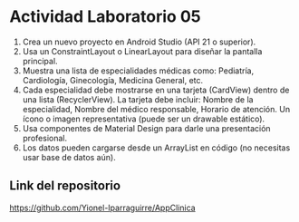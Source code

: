 # Actividad Laboratorio 05 
1. Crea un nuevo proyecto en Android Studio (API 21 o superior).
2. Usa un ConstraintLayout o LinearLayout para diseñar la pantalla principal.
3. Muestra una lista de especialidades médicas como: Pediatría, Cardiología, Ginecología, Medicina General, etc.
4. Cada especialidad debe mostrarse en una tarjeta (CardView) dentro de una lista (RecyclerView). La tarjeta debe incluir:
Nombre de la especialidad, 
Nombre del médico responsable, 
Horario de atención.
Un ícono o imagen representativa (puede ser un drawable estático).
5. Usa componentes de Material Design para darle una presentación profesional.
6. Los datos pueden cargarse desde un ArrayList en código (no necesitas usar base de datos aún).

## Link del repositorio
https://github.com/Yionel-Iparraguirre/AppClinica






